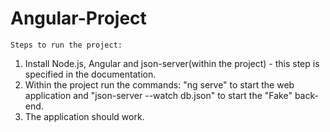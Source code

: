 # Angular-Project


	Steps to run the project:
1. Install Node.js, Angular and json-server(within the project) -  this step is specified in the documentation.
2. Within the project run the commands: "ng serve" to start the web application and "json-server --watch db.json" to start the "Fake" back-end.
3. The application should work.
